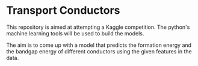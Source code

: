 # Transport Conductors

This repository is aimed at attempting a Kaggle competition. The python's machine learning tools will be used to build the models.

The aim is to come up with a model that predicts the formation energy and the bandgap energy of different conductors using the given features in the data.